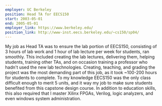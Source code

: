 ```yaml
---
employer: UC Berkeley
position: Head TA for EECS150
start: 2003-05-01
end: 2005-05-01
employer_link: https://www.berkeley.edu/
position_link: http://www-inst.eecs.berkeley.edu/~cs150/sp04/
---
```


My job as Head TA was to ensure the lab portion of EECS150, consisting of 3 hours of lab work and 1 hour of lab lecture per week for students, ran smoothly.
This included creating the lab lectures, delivering them, helping students, training other TAs, and on occasion training a professor who hadn't used the new lab technologies.
Creating, teaching, and grading the project was the most demanding part of this job, as it took ~100-200 hours for students to complete.
To my knowledge EECS150 was the only class difficult enough to merit 5 units, and it way my job to make sure students benefited from this capstone design course.
In addition to education skills, this also required that I master Xilinx FPGAs, Verilog, logic analyzers, and even windows system administration.
